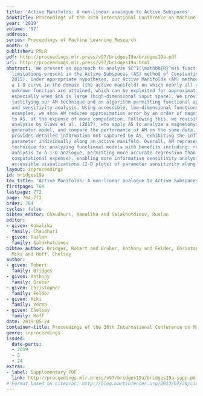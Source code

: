 ```yaml
---
title: 'Active Manifolds: A non-linear analogue to Active Subspaces'
booktitle: Proceedings of the 36th International Conference on Machine Learning
year: '2019'
volume: '97'
address: 
series: Proceedings of Machine Learning Research
month: 0
publisher: PMLR
pdf: http://proceedings.mlr.press/v97/bridges19a/bridges19a.pdf
url: http://proceedings.mlr.press/v97/bridges19a.html
abstract: 'We present an approach to analyze $C^1(\mathbb{R}^m)$ functions that addresses
  limitations present in the Active Subspaces (AS) method of Constantine et al. (2014;
  2015). Under appropriate hypotheses, our Active Manifolds (AM) method identifies
  a 1-D curve in the domain (the active manifold) on which nearly all values of the
  unknown function are attained, which can be exploited for approximation or analysis,
  especially when $m$ is large (high-dimensional input space). We provide theorems
  justifying our AM technique and an algorithm permitting functional approximation
  and sensitivity analysis. Using accessible, low-dimensional functions as initial
  examples, we show AM reduces approximation error by an order of magnitude compared
  to AS, at the expense of more computation. Following this, we revisit the sensitivity
  analysis by Glaws et al. (2017), who apply AS to analyze a magnetohydrodynamic power
  generator model, and compare the performance of AM on the same data. Our analysis
  provides detailed information not captured by AS, exhibiting the influence of each
  parameter individually along an active manifold. Overall, AM represents a novel
  technique for analyzing functional models with benefits including: reducing $m$-dimensional
  analysis to a 1-D analogue, permitting more accurate regression than AS (at more
  computational expense), enabling more informative sensitivity analysis, and granting
  accessible visualizations (2-D plots) of parameter sensitivity along the AM.'
layout: inproceedings
id: bridges19a
tex_title: 'Active Manifolds: A non-linear analogue to Active Subspaces'
firstpage: 764
lastpage: 772
page: 764-772
order: 764
cycles: false
bibtex_editor: Chaudhuri, Kamalika and Salakhutdinov, Ruslan
editor:
- given: Kamalika
  family: Chaudhuri
- given: Ruslan
  family: Salakhutdinov
bibtex_author: Bridges, Robert and Gruber, Anthony and Felder, Christopher and Verma,
  Miki and Hoff, Chelsey
author:
- given: Robert
  family: Bridges
- given: Anthony
  family: Gruber
- given: Christopher
  family: Felder
- given: Miki
  family: Verma
- given: Chelsey
  family: Hoff
date: 2019-05-24
container-title: Proceedings of the 36th International Conference on Machine Learning
genre: inproceedings
issued:
  date-parts:
  - 2019
  - 5
  - 24
extras:
- label: Supplementary PDF
  link: http://proceedings.mlr.press/v97/bridges19a/bridges19a-supp.pdf
# Format based on citeproc: http://blog.martinfenner.org/2013/07/30/citeproc-yaml-for-bibliographies/
---
```

